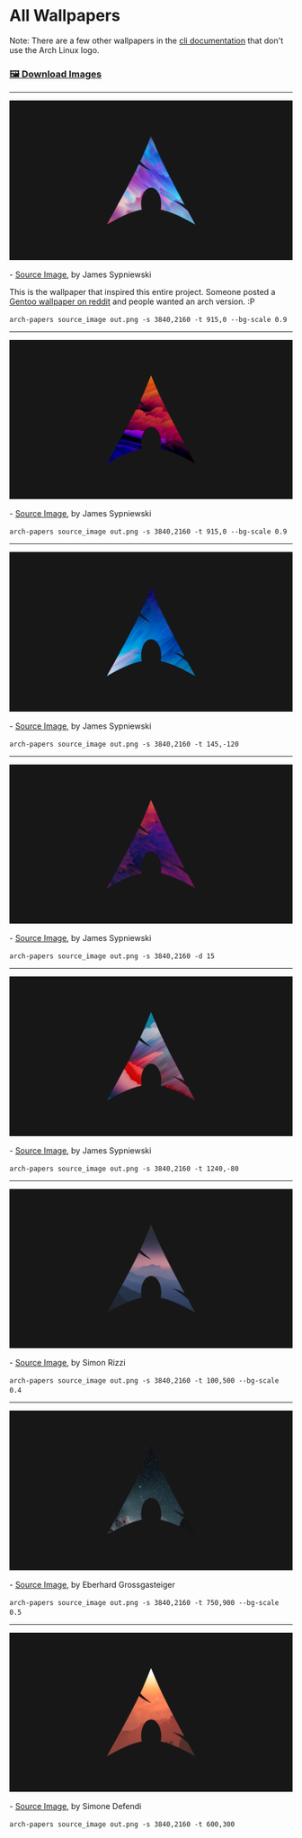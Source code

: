 # All Wallpapers

Note: There are a few other wallpapers in the [cli documentation](../CLI.md) that don't use the Arch Linux logo.

### [🖼 Download Images](https://connorcode.com/files/Photos/ArchPapers.zip)

---

![](1.png)

\- [Source Image](https://www.reddit.com/r/wallpaper/comments/m7x6a4/dreams_3440x1440), by James Sypniewski

This is the wallpaper that inspired this entire project.
Someone posted a [Gentoo wallpaper on reddit](https://www.reddit.com/r/linuxmasterrace/comments/mb466s/a_clean_gentoo_wallpaper) and people wanted an arch version. :P

`arch-papers source_image out.png -s 3840,2160 -t 915,0 --bg-scale 0.9`

---

![](2.png)

\- [Source Image](https://www.reddit.com/r/wallpapers/comments/ukl6t1/fission_a1_3840x2160), by James Sypniewski

`arch-papers source_image out.png -s 3840,2160 -t 915,0 --bg-scale 0.9`

---

![](3.png)

\- [Source Image](https://www.reddit.com/r/wallpaper/comments/rfl7vj/abstract_wave_3840x2160), by James Sypniewski

`arch-papers source_image out.png -s 3840,2160 -t 145,-120`

---

![](4.png)

\- [Source Image](https://www.reddit.com/r/WidescreenWallpaper/comments/bz6ym2/fire_3440x1440), by James Sypniewski

`arch-papers source_image out.png -s 3840,2160 -d 15`

---

![](5.png)

\- [Source Image](https://www.reddit.com/r/wallpapers/comments/tkhpx9/nautical_3840x2160), by James Sypniewski

`arch-papers source_image out.png -s 3840,2160 -t 1240,-80`

---

![](6.png)

\- [Source Image](https://www.pexels.com/photo/silhouette-of-mountains-during-dawn-1809644), by Simon Rizzi

`arch-papers source_image out.png -s 3840,2160 -t 100,500 --bg-scale 0.4`

---

![](7.png)

\- [Source Image](https://www.pexels.com/photo/scenic-view-of-rocky-mountain-during-evening-1624438), by Eberhard Grossgasteiger

`arch-papers source_image out.png -s 3840,2160 -t 750,900 --bg-scale 0.5`

---

![](8.png)

\- [Source Image](https://www.pexels.com/photo/silhouette-of-mountains-during-sunset-12762122), by Simone Defendi

`arch-papers source_image out.png -s 3840,2160 -t 600,300`
